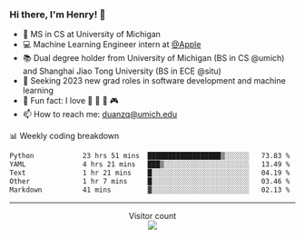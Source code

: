 ### Hi there, I'm Henry! 👋

- 🔭 MS in CS at University of Michigan
- 💻 Machine Learning Engineer intern at [@Apple](https://github.com/apple)
- 📚 Dual degree holder from University of Michigan (BS in CS @umich) and Shanghai Jiao Tong University (BS in ECE @situ)
- 🤖 Seeking 2023 new grad roles in software development and machine learning
- 🍁 Fun fact: I love 📸 🏓 🍜 🎮
- 📫 How to reach me: [duanzq@umich.edu](mailto:duanzq@umich.edu)

📊 Weekly coding breakdown
<!--START_SECTION:waka-->

```txt
Python            23 hrs 51 mins  ██████████████████▒░░░░░░   73.83 %
YAML              4 hrs 21 mins   ███▒░░░░░░░░░░░░░░░░░░░░░   13.49 %
Text              1 hr 21 mins    █░░░░░░░░░░░░░░░░░░░░░░░░   04.19 %
Other             1 hr 7 mins     █░░░░░░░░░░░░░░░░░░░░░░░░   03.46 %
Markdown          41 mins         ▓░░░░░░░░░░░░░░░░░░░░░░░░   02.13 %
```

<!--END_SECTION:waka-->

***
<p align="center"> 
  Visitor count<br>
  <img src="https://profile-counter.glitch.me/zlzq-duanzq/count.svg" />
</p>

<!-- ![Henry Duan's GitHub stats](https://github-readme-stats.vercel.app/api?username=zlzq-duanzq&show_icons=true)

![trophy](https://github-profile-trophy.vercel.app/?username=zlzq-duanzq&column=7)

[![Top Langs](https://github-readme-stats.vercel.app/api/top-langs/?username=zlzq-duanzq&layout=compact)](https://github.com/zlzq-duanzq/github-readme-stats) -->
